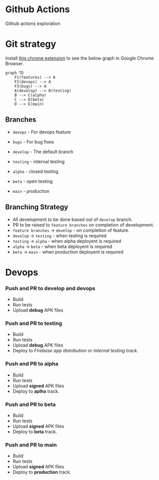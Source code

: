 # Github Actions

Github actions exploration

# Git strategy

Install [this chrome extension](https://chrome.google.com/webstore/detail/github-%20-mermaid/goiiopgdnkogdbjmncgedmgpoajilohe?hl=en) to see the below graph in Google Chrome Browser.

```mermaid
graph TD
    F1(features) --> A
    F2(devops) --> A
    F3(bugs) --> A
    A(develop) --> B(testing)
    B --> C(alpha)
    C --> D(beta)
    D --> E(main)
```

## Branches

- `devops` - For devops feature
- `bugs` - For bug fixes

- `develop` - The default branch
- `testing` - internal testing
- `alpha` - closed testing
- `beta` - open testing
- `main` - production

## Branching Strategy

- All development to be done based out of `develop` branch.
- PR to be raised to `feature branches` on completion of development.
- `feature branches` -> `develop` - on completion of feature.
- `develop` -> `testing` - when testing is required
- `testing` -> `alpha` - when alpha deployent is required
- `alpha` -> `beta` - when beta deployent is required
- `beta` -> `main` - when production deployent is required

# Devops

### Push and PR to develop and devops

- Build
- Run tests
- Upload **debug** APK files

### Push and PR to testing

- Build
- Run tests
- Upload **debug** APK files
- Deploy to _Firebase app distribution_ or _Internal testing track_.

### Push and PR to alpha

- Build
- Run tests
- Upload **signed** APK files
- Deploy to **aplha** track.

### Push and PR to beta

- Build
- Run tests
- Upload **signed** APK files
- Deploy to **beta** track.

### Push and PR to main

- Build
- Run tests
- Upload **signed** APK files
- Deploy to **production** track.
